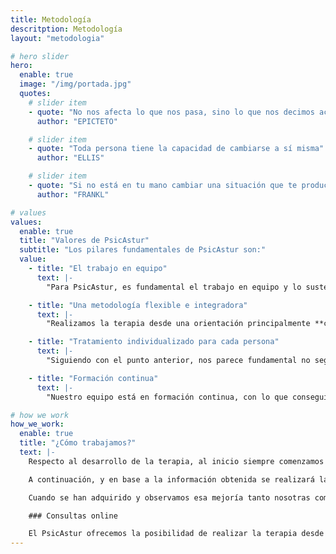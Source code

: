 ```yaml
---
title: Metodología
descritption: Metodología
layout: "metodologia"

# hero slider
hero:
  enable: true
  image: "/img/portada.jpg"
  quotes:
    # slider item
    - quote: "No nos afecta lo que nos pasa, sino lo que nos decimos acerca de lo que nos pasa"
      author: "EPICTETO"

    # slider item
    - quote: "Toda persona tiene la capacidad de cambiarse a sí misma"
      author: "ELLIS"

    # slider item
    - quote: "Si no está en tu mano cambiar una situación que te produce dolor, siempre podrás escoger la actitud con la que afrontas ese sufrimiento"
      author: "FRANKL"

# values
values:
  enable: true
  title: "Valores de PsicAstur"
  subtitle: "Los pilares fundamentales de PsicAstur son:"
  value:
    - title: "El trabajo en equipo"
      text: |-
        "Para PsicAstur, es fundamental el trabajo en equipo y lo sustentamos en la **confianza mutua**, en un **compromiso** real, una **coordinación** y una **comunicación** continua y eficiente entre nosotras, de manera que podemos unir nuestras **fortalezas** para proporcionar la mejor atención a cada persona que nos consulta."

    - title: "Una metodología flexible e integradora"
      text: |-
        "Realizamos la terapia desde una orientación principalmente **cognitivo-conductual**, pero apostamos por la **integración** de técnicas encuadradas dentro de otros enfoques de la psicología como Terapias de Tercera Generación, Terapia Sistémica, Terapia Breve Centrada en Soluciones o Terapia Dialéctico-Conductual. Así conseguimos adaptarnos a las necesidades de quien deposita su confianza en nuestro gabinete."

    - title: "Tratamiento individualizado para cada persona"
      text: |-
        "Siguiendo con el punto anterior, nos parece fundamental no seguir un patrón inflexible en la terapia, sino abordar **cada tratamiento de manera individual** y adaptándonos a cada caso concreto. De este modo, podemos llevar a cabo la intervención más adecuada y eficaz para brindar la ayuda que la persona necesita."

    - title: "Formación continua"
      text: |-
        "Nuestro equipo está en formación continua, con lo que conseguimos estar siempre **actualizadas respecto a los últimos avances** dentro del área de la psicología clínica."

# how we work
how_we_work:
  enable: true
  title: "¿Cómo trabajamos?"
  text: |-
    Respecto al desarrollo de la terapia, al inicio siempre comenzamos con una **evaluación** adecuada mediante entrevista clínica y la aplicación de test y cuestionarios, que nos permitan **conocer en profundidad** a la persona que confía en nuestro equipo.

    A continuación, y en base a la información obtenida se realizará la **intervención**, que tendrá una **duración variable** dependiendo del tipo de situación o problemática que se presenta. Aplicaremos el enfoque y técnicas que consideramos más adecuadas en cada caso particular, buscando una mejoría lo antes posible. En este punto, las consultas se realizan de forma más continua con el objetivo de **adquirir las herramientasnecesarias** frente al problema.

    Cuando se han adquirido y observamos esa mejoría tanto nosotras como el paciente, se espaciarán las sesiones en el tiempo, llevando a cabo **revisiones de seguimiento** para comprobar que el cambio necesario se **consolida** a medio y largo plazo. Cuando el problema que trajo a la persona a consulta se considera resuelto, se procederá a dar el **alta**.

    ### Consultas online

    El PsicAstur ofrecemos la posibilidad de realizar la terapia desde la comodidad de tu hogar, lo que facilita la adaptación a las diferentes circunstancias, tanto en horarios como en accesibilidad. Para ello, nos valemos de la plataforma virtual Skype.
---
```

